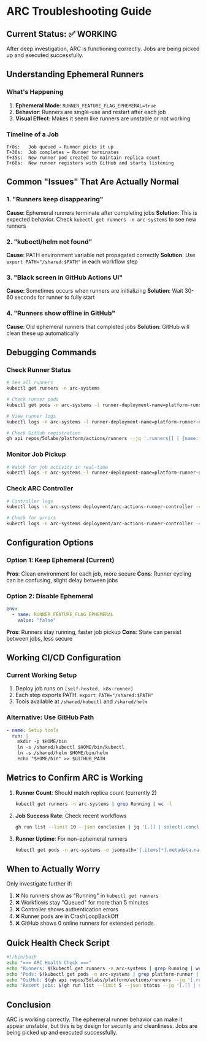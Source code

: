 # ARC Troubleshooting Guide

## Current Status: ✅ WORKING

After deep investigation, ARC is functioning correctly. Jobs are being picked up and executed successfully.

## Understanding Ephemeral Runners

### What's Happening
1. **Ephemeral Mode**: `RUNNER_FEATURE_FLAG_EPHEMERAL=true`
2. **Behavior**: Runners are single-use and restart after each job
3. **Visual Effect**: Makes it seem like runners are unstable or not working

### Timeline of a Job
```
T+0s:   Job queued → Runner picks it up
T+30s:  Job completes → Runner terminates
T+35s:  New runner pod created to maintain replica count
T+60s:  New runner registers with GitHub and starts listening
```

## Common "Issues" That Are Actually Normal

### 1. "Runners keep disappearing"
**Cause**: Ephemeral runners terminate after completing jobs
**Solution**: This is expected behavior. Check `kubectl get runners -n arc-systems` to see new runners

### 2. "kubectl/helm not found"
**Cause**: PATH environment variable not propagated correctly
**Solution**: Use `export PATH="/shared:$PATH"` in each workflow step

### 3. "Black screen in GitHub Actions UI"
**Cause**: Sometimes occurs when runners are initializing
**Solution**: Wait 30-60 seconds for runner to fully start

### 4. "Runners show offline in GitHub"
**Cause**: Old ephemeral runners that completed jobs
**Solution**: GitHub will clean these up automatically

## Debugging Commands

### Check Runner Status
```bash
# See all runners
kubectl get runners -n arc-systems

# Check runner pods
kubectl get pods -n arc-systems -l runner-deployment-name=platform-runner-deployment

# View runner logs
kubectl logs -n arc-systems -l runner-deployment-name=platform-runner-deployment --tail=50

# Check GitHub registration
gh api repos/5dlabs/platform/actions/runners --jq '.runners[] | {name: .name, status: .status}'
```

### Monitor Job Pickup
```bash
# Watch for job activity in real-time
kubectl logs -n arc-systems -l runner-deployment-name=platform-runner-deployment -f | grep -E "(Job|Running|Listening)"
```

### Check ARC Controller
```bash
# Controller logs
kubectl logs -n arc-systems deployment/arc-actions-runner-controller -c manager --tail=100

# Check for errors
kubectl logs -n arc-systems deployment/arc-actions-runner-controller -c manager | grep ERROR
```

## Configuration Options

### Option 1: Keep Ephemeral (Current)
**Pros**: Clean environment for each job, more secure
**Cons**: Runner cycling can be confusing, slight delay between jobs

### Option 2: Disable Ephemeral
```yaml
env:
  - name: RUNNER_FEATURE_FLAG_EPHEMERAL
    value: "false"
```
**Pros**: Runners stay running, faster job pickup
**Cons**: State can persist between jobs, less secure

## Working CI/CD Configuration

### Current Working Setup
1. Deploy job runs on `[self-hosted, k8s-runner]`
2. Each step exports PATH: `export PATH="/shared:$PATH"`
3. Tools available at `/shared/kubectl` and `/shared/helm`

### Alternative: Use GitHub Path
```yaml
- name: Setup tools
  run: |
    mkdir -p $HOME/bin
    ln -s /shared/kubectl $HOME/bin/kubectl
    ln -s /shared/helm $HOME/bin/helm
    echo "$HOME/bin" >> $GITHUB_PATH
```

## Metrics to Confirm ARC is Working

1. **Runner Count**: Should match replica count (currently 2)
   ```bash
   kubectl get runners -n arc-systems | grep Running | wc -l
   ```

2. **Job Success Rate**: Check recent workflows
   ```bash
   gh run list --limit 10 --json conclusion | jq '[.[] | select(.conclusion == "success")] | length'
   ```

3. **Runner Uptime**: For non-ephemeral runners
   ```bash
   kubectl get pods -n arc-systems -o jsonpath='{.items[*].metadata.name} {.items[*].status.startTime}'
   ```

## When to Actually Worry

Only investigate further if:
1. ❌ No runners show as "Running" in `kubectl get runners`
2. ❌ Workflows stay "Queued" for more than 5 minutes
3. ❌ Controller shows authentication errors
4. ❌ Runner pods are in CrashLoopBackOff
5. ❌ GitHub shows 0 online runners for extended periods

## Quick Health Check Script

```bash
#!/bin/bash
echo "=== ARC Health Check ==="
echo "Runners: $(kubectl get runners -n arc-systems | grep Running | wc -l) running"
echo "Pods: $(kubectl get pods -n arc-systems | grep platform-runner | grep Running | wc -l) running"
echo "GitHub: $(gh api repos/5dlabs/platform/actions/runners --jq '[.runners[] | select(.status == "online")] | length') online"
echo "Recent jobs: $(gh run list --limit 5 --json status --jq '[.[] | select(.status == "completed")] | length') completed of last 5"
```

## Conclusion

ARC is working correctly. The ephemeral runner behavior can make it appear unstable, but this is by design for security and cleanliness. Jobs are being picked up and executed successfully.